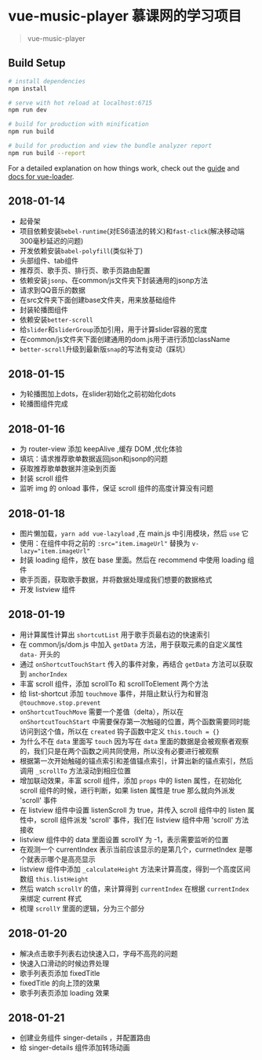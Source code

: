 # vue-music-player  慕课网的学习项目

> vue-music-player

## Build Setup

``` bash
# install dependencies
npm install

# serve with hot reload at localhost:6715
npm run dev

# build for production with minification
npm run build

# build for production and view the bundle analyzer report
npm run build --report
```

For a detailed explanation on how things work, check out the [guide](http://vuejs-templates.github.io/webpack/) and [docs for vue-loader](http://vuejs.github.io/vue-loader).



## 2018-01-14

- 起骨架
- 项目依赖安装`bebel-runtime`(对ES6语法的转义)和`fast-click`(解决移动端300毫秒延迟的问题)
- 开发依赖安装`babel-polyfill`(类似补丁)
- 头部组件、tab组件
- 推荐页、歌手页、排行页、歌手页路由配置
- 依赖安装`jsonp`、在common/js文件夹下封装通用的jsonp方法
- 请求到QQ音乐的数据
- 在src文件夹下面创建base文件夹，用来放基础组件
- 封装轮播图组件
- 依赖安装`better-scroll`
- 给`slider`和`sliderGroup`添加引用，用于计算slider容器的宽度
- 在common/js文件夹下面创建通用的dom.js用于进行添加className
- `better-scroll`升级到最新版`snap`的写法有变动（踩坑）

## 2018-01-15

- 为轮播图加上dots，在slider初始化之前初始化dots
- 轮播图组件完成

## 2018-01-16

- 为 router-view 添加 keepAlive ,缓存 DOM ,优化体验
- 填坑：请求推荐歌单数据返回json和jsonp的问题
- 获取推荐歌单数据并渲染到页面
- 封装 scroll 组件
- 监听 img 的 onload 事件，保证 scroll 组件的高度计算没有问题

## 2018-01-18

- 图片懒加载，`yarn add vue-lazyload` ,在 main.js 中引用模块，然后 `use` 它
- 使用：在组件中将之前的 `:src="item.imageUrl"` 替换为 `v-lazy="item.imageUrl"`
- 封装 loading 组件，放在 base 里面。然后在 recommend 中使用 loading 组件
- 歌手页面，获取歌手数据，并将数据处理成我们想要的数据格式
- 开发 listview 组件


## 2018-01-19

- 用计算属性计算出 `shortcutList` 用于歌手页最右边的快速索引
- 在 common/js/dom.js 中加入 `getData` 方法，用于获取元素的自定义属性 `data-` 开头的
- 通过 `onShortcutTouchStart` 传入的事件对象，再结合 `getData` 方法可以获取到 `anchorIndex`
- 丰富 scroll 组件，添加 scrollTo 和 scrollToElement 两个方法
- 给 list-shortcut 添加 `touchmove` 事件，并阻止默认行为和冒泡 `@touchmove.stop.prevent`
- `onShortcutTouchMove` 需要一个差值（delta），所以在 `onShortcutTouchStart` 中需要保存第一次触碰的位置，两个函数需要同时能访问到这个值，所以在 `created` 钩子函数中定义 `this.touch = {}`
- 为什么不在 `data` 里面写 `touch` 因为写在 `data` 里面的数据是会被观察者观察的，我们只是在两个函数之间共同使用，所以没有必要进行被观察
- 根据第一次开始触碰的锚点索引和差值锚点索引，计算出新的锚点索引，然后调用 `_scrollTo` 方法滚动到相应位置
- 增加联动效果，丰富 scroll 组件，添加 `props` 中的 listen 属性，在初始化 scroll 组件的时候，进行判断，如果 listen 属性是 true 那么就向外派发 'scroll' 事件
- 在 listview 组件中设置 listenScroll 为 true，并传入 scroll 组件中的 listen 属性中，scroll 组件派发 'scroll' 事件，我们在 listview 组件中用 'scroll' 方法接收
- listview 组件中的 data 里面设置 scrollY 为 -1，表示需要监听的位置
- 在观测一个 currentIndex 表示当前应该显示的是第几个，currnetIndex 是哪个就表示哪个是高亮显示
- listview 组件中添加  `_calculateHeight` 方法来计算高度，得到一个高度区间数组 `this.listHeight`
- 然后 watch `scrollY` 的值，来计算得到 `currentIndex` 在根据 `currentIndex` 来绑定 current 样式
- 梳理 `scrollY` 里面的逻辑，分为三个部分

## 2018-01-20

- 解决点击歌手列表右边快速入口，字母不高亮的问题
- 快速入口滑动的时候边界处理
- 歌手列表页添加 fixedTitle
- fixedTitle 的向上顶的效果
- 歌手列表页添加 loading 效果

## 2018-01-21

- 创建业务组件 singer-details ，并配置路由
- 给 singer-details 组件添加转场动画